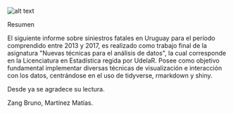 ![alt text](https://pbs.twimg.com/profile_images/960924836137750529/r-XG6uEM_400x400.jpg)

Resumen

El siguiente informe sobre siniestros fatales en Uruguay para el período comprendido entre 2013 y 2017, es realizado como trabajo final de la asignatura "Nuevas técnicas para el análisis de datos", la cual corresponde en la Licenciatura en Estadística regida por UdelaR. Posee como objetivo fundamental implementar diversas técnicas de visualización e interacción con los datos, centrándose en el uso de tidyverse, rmarkdown y shiny.

Desde ya se agradece su lectura.
                                                     
 Zang Bruno, Martínez Matías.

